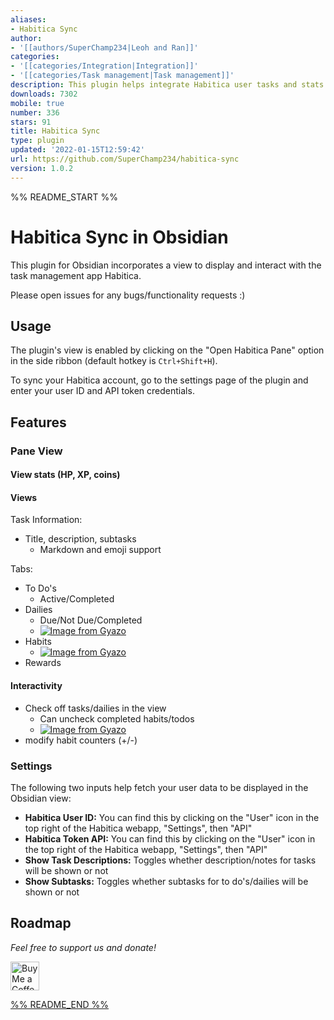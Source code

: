```yaml
---
aliases:
- Habitica Sync
author:
- '[[authors/SuperChamp234|Leoh and Ran]]'
categories:
- '[[categories/Integration|Integration]]'
- '[[categories/Task management|Task management]]'
description: This plugin helps integrate Habitica user tasks and stats into Obsidian
downloads: 7302
mobile: true
number: 336
stars: 91
title: Habitica Sync
type: plugin
updated: '2022-01-15T12:59:42'
url: https://github.com/SuperChamp234/habitica-sync
version: 1.0.2
---
```


%% README_START %%

# Habitica Sync in Obsidian
This plugin for Obsidian incorporates a view to display and interact with the task management app Habitica.

Please open issues for any bugs/functionality requests :)

## Usage
The plugin's view is enabled by clicking on the "Open Habitica Pane" option in the side ribbon (default hotkey is `Ctrl+Shift+H`). 

To sync your Habitica account, go to the settings page of the plugin and enter your user ID and API token credentials.
## Features
### Pane View
#### View stats (HP, XP, coins)
#### Views
Task Information:
- Title, description, subtasks
  - Markdown and emoji support

Tabs:
- To Do's
	- Active/Completed
- Dailies
	- Due/Not Due/Completed
	- [![Image from Gyazo](https://i.gyazo.com/1966b17f954dcffa954922570e860a06.png)](https://gyazo.com/1966b17f954dcffa954922570e860a06)
- Habits
	- [![Image from Gyazo](https://i.gyazo.com/280494e620fc91548838d5b29a62652b.png)](https://gyazo.com/280494e620fc91548838d5b29a62652b)
- Rewards
#### Interactivity
- Check off tasks/dailies in the view
	- Can uncheck completed habits/todos
	- [![Image from Gyazo](https://i.gyazo.com/efb858cd9d54f9d9df936da1bd5858ed.gif)](https://gyazo.com/efb858cd9d54f9d9df936da1bd5858ed)
- modify habit counters (+/-)

### Settings

The following two inputs help fetch your user data to be displayed in the Obsidian view:
- **Habitica User ID:** You can find this by clicking on the "User" icon in the top right of the Habitica webapp, "Settings", then "API"
- **Habitica Token API:** You can find this by clicking on the "User" icon in the top right of the Habitica webapp, "Settings", then "API"
- **Show Task Descriptions:** Toggles whether description/notes for tasks will be shown or not
- **Show Subtasks:** Toggles whether subtasks for to do's/dailies will be shown or not

## Roadmap

*Feel free to support us and donate!*

<a href='https://ko-fi.com/leonardandran' target='_blank'><img height='35' style='border:0px;height:46px;' src='https://az743702.vo.msecnd.net/cdn/kofi3.png?v=0' border='0' alt='Buy Me a Coffee at ko-fi.com' />



%% README_END %%